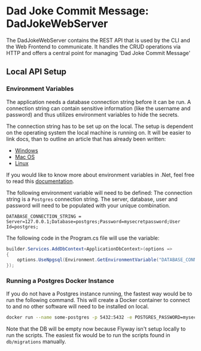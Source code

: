 # Dad Joke Commit Message: DadJokeWebServer

The DadJokeWebServer contains the REST API that is used by the CLI and the Web Frontend to communicate. It handles
the CRUD operations via HTTP and offers a central point for managing 'Dad Joke Commit Message'

## Local API Setup

### Environment Variables

The application needs a database connection string before it can be run. A connection string can contain 
sensitive information (like the username and password) and thus utilizes environment variables to hide 
the secrets.

The connection string has to be set up on the local. The setup is dependent on the operating system the local
machine is running on. It will be easier to link docs, than to outline an article that has already been written:

- [Windows](https://computerhope.com/issues/ch000549.htm)
- [Mac OS](https://phoenixnap.com/kb/set-environment-variable-mac)
- [Linux](https://www.freecodecamp.org/news/how-to-set-an-environment-variable-in-linux/)

If you would like to know more about environment variables in .Net, feel free to read this 
[documentation](https://learn.microsoft.com/en-us/aspnet/core/security/app-secrets?view=aspnetcore-8.0).

The following environment variable will need to be defined: The connection string is a `Postgres` connection string. 
The server, database, user and password will need to be populated with your unique combination.

```
DATABASE_CONNECTION_STRING = Server=127.0.0.1;Database=postgres;Password=mysecretpassword;User Id=postgres;
```

The following code in the Program.cs file will use the variable:

```c#
builder.Services.AddDbContext<ApplicationDbContext>(options =>
{
    options.UseNpgsql(Environment.GetEnvironmentVariable("DATABASE_CONNECTION_STRING"));
});
```

### Running a Postgres Docker Instance

If you do not have a Postgres instance running, the fastest way would be to run the following command. This will
create a Docker container to connect to and no other software will need to be installed on local.

```bash
docker run --name some-postgres -p 5432:5432 -e POSTGRES_PASSWORD=mysecretpassword -d postgres
```

Note that the DB will be empty now because Flyway isn't setup locally to run the scripts. The easiest fix would be to 
run the scripts found in `db/migrations` manually.